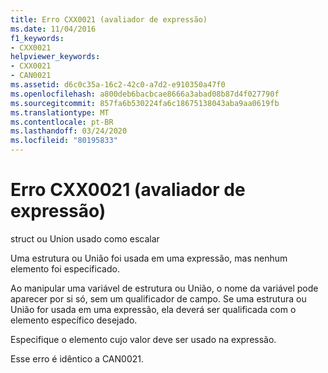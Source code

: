 ```yaml
---
title: Erro CXX0021 (avaliador de expressão)
ms.date: 11/04/2016
f1_keywords:
- CXX0021
helpviewer_keywords:
- CXX0021
- CAN0021
ms.assetid: d6c0c35a-16c2-42c0-a7d2-e910350a47f0
ms.openlocfilehash: a800deb6bacbcae8666a3abad08b87d4f027790f
ms.sourcegitcommit: 857fa6b530224fa6c18675138043aba9aa0619fb
ms.translationtype: MT
ms.contentlocale: pt-BR
ms.lasthandoff: 03/24/2020
ms.locfileid: "80195833"
---
```

# <a name="expression-evaluator-error-cxx0021"></a>Erro CXX0021 (avaliador de expressão)

struct ou Union usado como escalar

Uma estrutura ou União foi usada em uma expressão, mas nenhum elemento foi especificado.

Ao manipular uma variável de estrutura ou União, o nome da variável pode aparecer por si só, sem um qualificador de campo. Se uma estrutura ou União for usada em uma expressão, ela deverá ser qualificada com o elemento específico desejado.

Especifique o elemento cujo valor deve ser usado na expressão.

Esse erro é idêntico a CAN0021.
